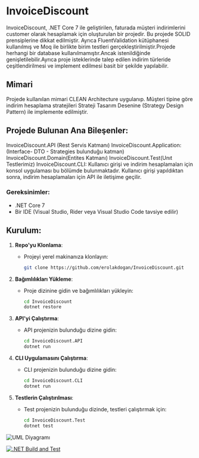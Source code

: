 # InvoiceDiscount

InvoiceDiscount, .NET Core 7 ile geliştirilen, faturada müşteri indirimlerini customer olarak hesaplamak için oluşturulan bir projedir. Bu projede SOLID prensiplerine dikkat edilmiştir. Ayrıca FluentValidation kütüphanesi kullanılmış ve Moq ile birlikte birim testleri gerçekleştirilmiştir.Projede herhangi bir database kullanılmamıştır.Ancak istenildiğinde genişletilebilir.Ayrıca proje isteklerinde talep edilen indirim türleride çeşitlendirilmesi ve implement edilmesi basit bir şekilde yapılabilir.

## Mimari
Projede kullanılan mimari CLEAN Architecture uygulanıp. Müşteri tipine göre indirim hesaplama stratejileri Strateji Tasarım Desenine (Strategy Design Pattern) ile implemente edilmiştir.

## Projede Bulunan Ana Bileşenler:
InvoiceDiscount.API (Rest Servis Katmanı)
InvoiceDiscount.Application:(Interface- DTO - Strategies bulunduğu katman)
InvoiceDiscount.Domain(Entites Katmanı)
InvoiceDiscount.Test(Unıt Testlerimiz)
InvoiceDiscount.CLI: Kullanıcı girişi ve indirim hesaplamaları için konsol uygulaması bu bölümde bulunmaktadır. Kullanıcı girişi yapıldıktan sonra, indirim hesaplamaları için API ile iletişime geçilir.

### Gereksinimler:
- .NET Core 7
- Bir IDE (Visual Studio, Rider veya Visual Studio Code tavsiye edilir)

## Kurulum:

1. **Repo'yu Klonlama**:
   - Projeyi yerel makinanıza klonlayın:
     ```bash
     git clone https://github.com/erolakdogan/InvoiceDiscount.git
     ```

2. **Bağımlılıkları Yükleme**:
   - Proje dizinine gidin ve bağımlılıkları yükleyin:
     ```bash
     cd InvoiceDiscount
     dotnet restore
     ```

4. **API'yi Çalıştırma**:
   - API projenizin bulunduğu dizine gidin:
     ```bash
     cd InvoiceDiscount.API
     dotnet run
     ```

5. **CLI Uygulamasını Çalıştırma**:
   - CLI projenizin bulunduğu dizine gidin:
     ```bash
     cd InvoiceDiscount.CLI
     dotnet run
     ```

6. **Testlerin Çalıştırılması**:
   - Test projenizin bulunduğu dizinde, testleri çalıştırmak için:
     ```bash
     cd InvoiceDiscount.Test
     dotnet test
     ```

![UML Diyagramı]([https://github.com/kullaniciadiniz/reponuz/blob/main/resimdosyaniz.png](https://app.diagrams.net/?tags=%7B%7D&title=InvoiceDiscountDiagram.drawio#R7V3ZcuI4FP0aHqG8A48NSS9T6S3pmenulynFFqBuYVFCJNBfP7Itg7GEYxNvCa5KVZBsy%2FY9596j1eqZ0%2BX2HQWrxUfiQdwzNG%2FbM696huHYpsX%2FBTm7KMd0LC3KmVPkRXn6IeMO%2FYEiMz5tgzy4PjqREYIZWh1nusT3ocuO8gCl5PH4tBnBx3ddgTmUMu5cgOXcf5HHFlHuyNYO%2Be8hmi%2FiO1uaOHIP3N9zSja%2BuJ9PfBgdWYK4GHHqegE88pi4n3ndM6eUEBb9Wm6nEAd2jS0WXff2xNH9I1PoszwXGB68B%2BBem4HZveEBox8b%2FwHgjbDD9XKFyQ7CK7R2%2BUuxO0YBg%2FOdeAO2iw22YEvMf%2Bk9cxK%2BPQxuovHU%2Fi2DhEuWyBW%2FMbiHeLI315RgQvmh0GD8MkbJ773tuW0mM%2BKzt2CJcMCpfyD1gA9EtuCPHpwGMJr7POFyK0AaPcAqOLrczgOyDhBZDzdosCD0BvkBxyay4YQtHyBlcJtGiLMekiVklFtBE0f7tmYLzgvK9w0nBvrxwKA9wRcJ9jgiDwjSzvfFH9DjPwSAajA%2FrRn5%2BWnxfvfDpebd5uuH%2FsOwb5sSTtDjPBdJQtmCzIkP8PUhNwXf4ZwbQlYC4V%2BQsZ0wOtgwwrMS%2BJ8055psqAtjQ0AwdsY8VgBP051R3xRGCB4w0%2BIUYsDQw7GjqkwnLv1CEH%2BOA1KWM5aQMlMIMEDnkIkrUyDsH%2BUZuFgdLjIuln4uLm8oBbvEaavghHX2vcz0vcZaCuqo1HOBP2nIRHT9MN1weiwh7cLrE%2BHVGknkGKrCq6UIr3Zl4dVurRt%2F%2Fvr274935KdxNV3%2FZ%2Fdvf8Hl977eXIS1qouwWa%2Ba9LXYx6YAuxv%2BgtwdOi970stsM6%2BX2c%2F3MiWUIwnKN7MZwogHyi5sFgdUWStVAVpGrVTtm7JzfsZeJ4V5Md23rrMxNepsaThGE1LIrUh334PrB4Ydp3%2BI8sLE1fYotROp8zXUsGoSUVvTjIF9DLQ%2B1uqV0fhtE64a%2B6mEd8x%2BBu5x5FeAxv5iRi7pM8AdgQr0XIIxWK1ReHrktAuEvRuwIxsWFxSnJjO0hd5t1LET%2Bf6j8Krw0tA5xcNoe6%2BOXd2DM7DBLOXETnlt%2FxRQh3b%2BU21%2F3agqzBq2hF02ZrdB8JzwaIX%2BBEjhvSUPOIbpR7TEwIfvIfBSWRPixR7GQhcOoy%2BcMfHznjDOHZGgwgiakgoeJatvIbljgBHGqcgtmnn8TewJ%2F%2BOGnGrcZWz%2BZlOe1g9p%2FhecTtmU%2BJwZAIVgQ7Bmj3DNJLogfwEpykeXbL95mkRxD2lOvqTr0eXRxZGrzCKoqBjDTcAQwLfQZcCfhw6fCMyPC8Tg3QqEofSRi2Hk%2FkFXLThgrIC0GG0It%2B8Mh5q%2FQJ4H%2FZgUkF4%2FwIgbegXo2rnRTcA5doqhKQo7WLhwaQBzQ%2Fi8FjUJhHZdiUAMZdZ47SZNXG2Lzp2s%2BQ2RP7%2BJrnROsKo5Bm2P8U5QQI%2Fr9uUwKldxNVDKlJsHnW61VrecpnXLNCS6XHF%2BfkNL2O44VEOYMfPXZV%2B7UJmmRJO%2FuBsGVGk3TdogVwV4dHlyJTeRO7lqrVyNG5cruVUe96h8261aHovqCDX5IX31kiW3yNtPkVbIVX4OvWa5Uo9ZDyX%2BtHrM2q5t0NrSpE7cdN9sxb3tttzyFVMrU4gd8Djl2XlsX2gcURumByMMU9VnaSrEdFTZqJPzssjsmI2RWR%2FXTGZHbnBd%2B5tlS7msqUZQzf0AXNlsVlvs9GBbpu5f4oCbkxoCP4yMPjngVlnV3ukG3BprCTovb8DNkav3J%2BnSiqp9Q6Ntzlmjbap6yPm19zyl1dAidOTRtls432BA282cNjQKC9BoezJC6KNSaZWruDp4Jc%2Bx7JSrtcqVd8jNqky5xq9AucqGcZQbxid0JQu24iqVLq2GaDI8uYyw3SxphUrlp1FBlTqfVrmKq4NX3cSQF6RSet4GeWUNrKHRydRJH%2BoaU0O5gzJcWNTNCCmXR6%2B5NaUclZBrx93Sw3NWqlmqNRRVrVRTIqnLUH7wHwhyu8745Ho0eeBUufpFMZZSyuoXJXSG3AjpKovlVxaz3eZ5nfEKvpRRV1TTRbFgvFv9ku1ZxWZojcuU%2Bjyl1aD0cUzpVr9UxaDtMd5HE6pKnfOXq7g6KCW3Sjrdaq1uKbvia9WtMxZotyIO1RFmzNxwvnqhOj3rvN00aYVc5efR5clVgUksnVw1LVfK1S%2B1ypU8geULJd7GZe1f2VBHpHFyI%2FrqFUuekvJimNIK0cpPpYsTLcWSzTzc6rp2g3nWqq5d1afG9DKmH6nh6%2BZZN1bnKLC0LqNrV8WXyuocimWU7ZaPhvp1zYucZ602hVxNfUeJy%2B0L1%2B3mThuqHgWIlDE3YFwqsXIVVwezupnWL0i7VN27Ku2qrqpz2TOts13oomZaK00R3zI50xrzJ6bER26nVGVSqaBSPWO2dZ7i6uBWN9v6BSmVcrZ1rVJlGZ1UnfShTqoseV7DFBO24DG%2F3TRpg04V4NHF6VS8u09jOw9Y9rBXYOuBMPWF84G%2FeNhjrCl5UGRrLhYLXS9jU7%2BSvzlTfMutsS1qW5VtuaXmRyPfCEryQ7eS%2FOhrA800KyNJ5oelkkSpaXeL522wNWoYu%2FH4eFuRga4PK4Muc%2FLJS4Mu%2FvxTY9ANy98QJnOgNQlQZqW%2B8UAsf%2BhO044CseIaM1b2U9dUE7ydRnbYSwZvQw7eo3qDd30fjRs79iD%2BEmbiw1rWIN7Or6btUZ3sb1SKary7oQ%2F778aVibltGc%2Bu0KVX1SV7QSL%2BeIlUidW%2F6rdvPSELPHnYujpiwmFvcPP6fw%3D%3D)https://app.diagrams.net/?tags=%7B%7D&title=InvoiceDiscountDiagram.drawio#R7V3ZcuI4FP0aHqG8A48NSS9T6S3pmenulynFFqBuYVFCJNBfP7Itg7GEYxNvCa5KVZBsy%2FY9596j1eqZ0%2BX2HQWrxUfiQdwzNG%2FbM696huHYpsX%2FBTm7KMd0LC3KmVPkRXn6IeMO%2FYEiMz5tgzy4PjqREYIZWh1nusT3ocuO8gCl5PH4tBnBx3ddgTmUMu5cgOXcf5HHFlHuyNYO%2Be8hmi%2FiO1uaOHIP3N9zSja%2BuJ9PfBgdWYK4GHHqegE88pi4n3ndM6eUEBb9Wm6nEAd2jS0WXff2xNH9I1PoszwXGB68B%2BBem4HZveEBox8b%2FwHgjbDD9XKFyQ7CK7R2%2BUuxO0YBg%2FOdeAO2iw22YEvMf%2Bk9cxK%2BPQxuovHU%2Fi2DhEuWyBW%2FMbiHeLI315RgQvmh0GD8MkbJ773tuW0mM%2BKzt2CJcMCpfyD1gA9EtuCPHpwGMJr7POFyK0AaPcAqOLrczgOyDhBZDzdosCD0BvkBxyay4YQtHyBlcJtGiLMekiVklFtBE0f7tmYLzgvK9w0nBvrxwKA9wRcJ9jgiDwjSzvfFH9DjPwSAajA%2FrRn5%2BWnxfvfDpebd5uuH%2FsOwb5sSTtDjPBdJQtmCzIkP8PUhNwXf4ZwbQlYC4V%2BQsZ0wOtgwwrMS%2BJ8055psqAtjQ0AwdsY8VgBP051R3xRGCB4w0%2BIUYsDQw7GjqkwnLv1CEH%2BOA1KWM5aQMlMIMEDnkIkrUyDsH%2BUZuFgdLjIuln4uLm8oBbvEaavghHX2vcz0vcZaCuqo1HOBP2nIRHT9MN1weiwh7cLrE%2BHVGknkGKrCq6UIr3Zl4dVurRt%2F%2Fvr274935KdxNV3%2FZ%2Fdvf8Hl977eXIS1qouwWa%2Ba9LXYx6YAuxv%2BgtwdOi970stsM6%2BX2c%2F3MiWUIwnKN7MZwogHyi5sFgdUWStVAVpGrVTtm7JzfsZeJ4V5Md23rrMxNepsaThGE1LIrUh334PrB4Ydp3%2BI8sLE1fYotROp8zXUsGoSUVvTjIF9DLQ%2B1uqV0fhtE64a%2B6mEd8x%2BBu5x5FeAxv5iRi7pM8AdgQr0XIIxWK1ReHrktAuEvRuwIxsWFxSnJjO0hd5t1LET%2Bf6j8Krw0tA5xcNoe6%2BOXd2DM7DBLOXETnlt%2FxRQh3b%2BU21%2F3agqzBq2hF02ZrdB8JzwaIX%2BBEjhvSUPOIbpR7TEwIfvIfBSWRPixR7GQhcOoy%2BcMfHznjDOHZGgwgiakgoeJatvIbljgBHGqcgtmnn8TewJ%2F%2BOGnGrcZWz%2BZlOe1g9p%2FhecTtmU%2BJwZAIVgQ7Bmj3DNJLogfwEpykeXbL95mkRxD2lOvqTr0eXRxZGrzCKoqBjDTcAQwLfQZcCfhw6fCMyPC8Tg3QqEofSRi2Hk%2FkFXLThgrIC0GG0It%2B8Mh5q%2FQJ4H%2FZgUkF4%2FwIgbegXo2rnRTcA5doqhKQo7WLhwaQBzQ%2Fi8FjUJhHZdiUAMZdZ47SZNXG2Lzp2s%2BQ2RP7%2BJrnROsKo5Bm2P8U5QQI%2Fr9uUwKldxNVDKlJsHnW61VrecpnXLNCS6XHF%2BfkNL2O44VEOYMfPXZV%2B7UJmmRJO%2FuBsGVGk3TdogVwV4dHlyJTeRO7lqrVyNG5cruVUe96h8261aHovqCDX5IX31kiW3yNtPkVbIVX4OvWa5Uo9ZDyX%2BtHrM2q5t0NrSpE7cdN9sxb3tttzyFVMrU4gd8Djl2XlsX2gcURumByMMU9VnaSrEdFTZqJPzssjsmI2RWR%2FXTGZHbnBd%2B5tlS7msqUZQzf0AXNlsVlvs9GBbpu5f4oCbkxoCP4yMPjngVlnV3ukG3BprCTovb8DNkav3J%2BnSiqp9Q6Ntzlmjbap6yPm19zyl1dAidOTRtls432BA282cNjQKC9BoezJC6KNSaZWruDp4Jc%2Bx7JSrtcqVd8jNqky5xq9AucqGcZQbxid0JQu24iqVLq2GaDI8uYyw3SxphUrlp1FBlTqfVrmKq4NX3cSQF6RSet4GeWUNrKHRydRJH%2BoaU0O5gzJcWNTNCCmXR6%2B5NaUclZBrx93Sw3NWqlmqNRRVrVRTIqnLUH7wHwhyu8745Ho0eeBUufpFMZZSyuoXJXSG3AjpKovlVxaz3eZ5nfEKvpRRV1TTRbFgvFv9ku1ZxWZojcuU%2Bjyl1aD0cUzpVr9UxaDtMd5HE6pKnfOXq7g6KCW3Sjrdaq1uKbvia9WtMxZotyIO1RFmzNxwvnqhOj3rvN00aYVc5efR5clVgUksnVw1LVfK1S%2B1ypU8geULJd7GZe1f2VBHpHFyI%2FrqFUuekvJimNIK0cpPpYsTLcWSzTzc6rp2g3nWqq5d1afG9DKmH6nh6%2BZZN1bnKLC0LqNrV8WXyuocimWU7ZaPhvp1zYucZ602hVxNfUeJy%2B0L1%2B3mThuqHgWIlDE3YFwqsXIVVwezupnWL0i7VN27Ku2qrqpz2TOts13oomZaK00R3zI50xrzJ6bER26nVGVSqaBSPWO2dZ7i6uBWN9v6BSmVcrZ1rVJlGZ1UnfShTqoseV7DFBO24DG%2F3TRpg04V4NHF6VS8u09jOw9Y9rBXYOuBMPWF84G%2FeNhjrCl5UGRrLhYLXS9jU7%2BSvzlTfMutsS1qW5VtuaXmRyPfCEryQ7eS%2FOhrA800KyNJ5oelkkSpaXeL522wNWoYu%2FH4eFuRga4PK4Muc%2FLJS4Mu%2FvxTY9ANy98QJnOgNQlQZqW%2B8UAsf%2BhO044CseIaM1b2U9dUE7ydRnbYSwZvQw7eo3qDd30fjRs79iD%2BEmbiw1rWIN7Or6btUZ3sb1SKary7oQ%2F778aVibltGc%2Bu0KVX1SV7QSL%2BeIlUidW%2F6rdvPSELPHnYujpiwmFvcPP6fw%3D%3D)

[![.NET Build and Test](https://github.com/erolakdogan/InvoiceDiscount/workflows/.NET/badge.svg)](https://github.com/erolakdogan/InvoiceDiscount/actions?query=workflow%3A.NET)



